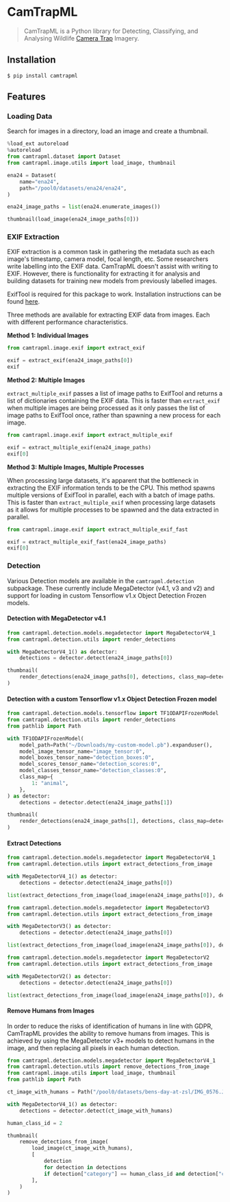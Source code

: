 # CamTrapML

> CamTrapML is a Python library for Detecting, Classifying, and Analysing Wildlife [Camera Trap](https://en.wikipedia.org/wiki/Camera_trap) Imagery.

## Installation

    $ pip install camtrapml

## Features

### Loading Data

Search for images in a directory, load an image and create a thumbnail.


```python
%load_ext autoreload
%autoreload
from camtrapml.dataset import Dataset
from camtrapml.image.utils import load_image, thumbnail

ena24 = Dataset(
    name="ena24",
    path="/pool0/datasets/ena24/ena24",
)

ena24_image_paths = list(ena24.enumerate_images())

thumbnail(load_image(ena24_image_paths[0]))
```

### EXIF Extraction

EXIF extraction is a common task in gathering the metadata such as each image's timestamp, camera model, focal length, etc. Some researchers write labelling into the EXIF data. CamTrapML doesn't assist with writing to EXIF. However, there is functionality for extracting it for analysis and building datasets for training new models from previously labelled images.

ExifTool is required for this package to work. Installation instructions can be found [here](https://exiftool.org/install.html).

Three methods are available for extracting EXIF data from images. Each with different performance characteristics.

**Method 1: Individual Images**


```python
from camtrapml.image.exif import extract_exif

exif = extract_exif(ena24_image_paths[0])
exif
```

**Method 2: Multiple Images**

`extract_multiple_exif` passes a list of image paths to ExifTool and returns a list of dictionaries containing the EXIF data. This is faster than `extract_exif` when multiple images are being processed as it only passes the list of image paths to ExifTool once, rather than spawning a new process for each image.


```python
from camtrapml.image.exif import extract_multiple_exif

exif = extract_multiple_exif(ena24_image_paths)
exif[0]
```

**Method 3: Multiple Images, Multiple Processes**

When processing large datasets, it's apparent that the bottleneck in extracting the EXIF information tends to be the CPU. This method spawns multiple versions of ExifTool in parallel, each with a batch of image paths. This is faster than `extract_multiple_exif` when processing large datasets as it allows for multiple processes to be spawned and the data extracted in parallel.


```python
from camtrapml.image.exif import extract_multiple_exif_fast

exif = extract_multiple_exif_fast(ena24_image_paths)
exif[0]
```

### Detection

Various Detection models are available in the `camtrapml.detection` subpackage. These currently include MegaDetector (v4.1, v3 and v2) and support for loading in custom Tensorflow v1.x Object Detection Frozen models.

#### Detection with MegaDetector v4.1


```python
from camtrapml.detection.models.megadetector import MegaDetectorV4_1
from camtrapml.detection.utils import render_detections

with MegaDetectorV4_1() as detector:
    detections = detector.detect(ena24_image_paths[0])

thumbnail(
    render_detections(ena24_image_paths[0], detections, class_map=detector.class_map)
)
```

#### Detection with a custom Tensorflow v1.x Object Detection Frozen model


```python
from camtrapml.detection.models.tensorflow import TF1ODAPIFrozenModel
from camtrapml.detection.utils import render_detections
from pathlib import Path

with TF1ODAPIFrozenModel(
    model_path=Path("~/Downloads/my-custom-model.pb").expanduser(),
    model_image_tensor_name="image_tensor:0",
    model_boxes_tensor_name="detection_boxes:0",
    model_scores_tensor_name="detection_scores:0",
    model_classes_tensor_name="detection_classes:0",
    class_map={
        1: "animal",
    },
) as detector:
    detections = detector.detect(ena24_image_paths[1])

thumbnail(
    render_detections(ena24_image_paths[1], detections, class_map=detector.class_map)
)
```

#### Extract Detections


```python
from camtrapml.detection.models.megadetector import MegaDetectorV4_1
from camtrapml.detection.utils import extract_detections_from_image

with MegaDetectorV4_1() as detector:
    detections = detector.detect(ena24_image_paths[0])

list(extract_detections_from_image(load_image(ena24_image_paths[0]), detections))[0]
```


```python
from camtrapml.detection.models.megadetector import MegaDetectorV3
from camtrapml.detection.utils import extract_detections_from_image

with MegaDetectorV3() as detector:
    detections = detector.detect(ena24_image_paths[0])

list(extract_detections_from_image(load_image(ena24_image_paths[0]), detections))[0]
```


```python
from camtrapml.detection.models.megadetector import MegaDetectorV2
from camtrapml.detection.utils import extract_detections_from_image

with MegaDetectorV2() as detector:
    detections = detector.detect(ena24_image_paths[0])

list(extract_detections_from_image(load_image(ena24_image_paths[0]), detections))[0]
```

#### Remove Humans from Images

In order to reduce the risks of identification of humans in line with GDPR, CamTrapML provides the ability to remove humans from images. This is achieved by using the MegaDetector v3+ models to detect humans in the image, and then replacing all pixels in each human detection.


```python
from camtrapml.detection.models.megadetector import MegaDetectorV4_1
from camtrapml.detection.utils import remove_detections_from_image
from camtrapml.image.utils import load_image, thumbnail
from pathlib import Path

ct_image_with_humans = Path("/pool0/datasets/bens-day-at-zsl/IMG_0576.JPG").expanduser()

with MegaDetectorV4_1() as detector:
    detections = detector.detect(ct_image_with_humans)

human_class_id = 2

thumbnail(
    remove_detections_from_image(
        load_image(ct_image_with_humans),
        [
            detection
            for detection in detections
            if detection["category"] == human_class_id and detection["conf"] > 0.5
        ],
    )
)
```
